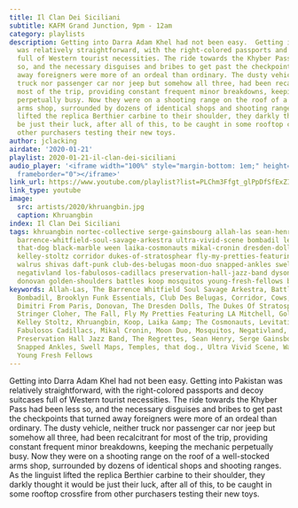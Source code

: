 ```yaml
---
title: Il Clan Dei Siciliani
subtitle: KAFM Grand Junction, 9pm - 12am
category: playlists
description: Getting into Darra Adam Khel had not been easy.  Getting into Pakistan
  was relatively straightforward, with the right-colored passports and decoy suitcases
  full of Western tourist necessities. The ride towards the Khyber Pass had been less
  so, and the necessary disguises and bribes to get past the checkpoints that turned
  away foreigners were more of an ordeal than ordinary. The dusty vehicle, neither
  truck nor passenger car nor jeep but somehow all three, had been recalcitrant for
  most of the trip, providing constant frequent minor breakdowns, keeping the mechanic
  perpetually busy. Now they were on a shooting range on the roof of a well-stocked
  arms shop, surrounded by dozens of identical shops and shooting ranges. As the linguist
  lifted the replica Berthier carbine to their shoulder, they darkly thought it would
  be just their luck, after all of this, to be caught in some rooftop crossfire from
  other purchasers testing their new toys.
author: jclacking
airdate: '2020-01-21'
playlist: 2020-01-21-il-clan-dei-siciliani
audio_player: '<iframe width="100%" style="margin-bottom: 1em;" height="120" src="https://www.mixcloud.com/widget/iframe/?feed=https%3A%2F%2Fwww.youtube.com%2Fplaylist%3Flist%3DPLChm3Ffgt_glPpDfSfExZIkiDBXrnaEcS&hide_artwork=1&hide_cover=1&light=1"
  frameborder="0"></iframe>'
link_url: https://www.youtube.com/playlist?list=PLChm3Ffgt_glPpDfSfExZIkiDBXrnaEcS
link_type: youtube
image:
  src: artists/2020/khruangbin.jpg
  caption: Khruangbin
index: Il Clan Dei Siciliani
tags: khruangbin nortec-collective serge-gainsbourg allah-las sean-henry temples dimitri-from-paris
  barrence-whitfield-soul-savage-arkestra ultra-vivid-scene bombadil levitation-room
  that-dog black-marble ween laika-cosmonauts mikal-cronin dresden-dolls fall regrettes
  kelley-stoltz corridor dukes-of-stratosphear fly-my-pretties-featuring-la-mitchell
  walrus shivas daft-punk club-des-belugas moon-duo snapped-ankles swell-maps cows
  negativland los-fabulosos-cadillacs preservation-hall-jazz-band dyson-stringer-cloher
  donovan golden-shoulders battles koop mosquitos young-fresh-fellows brooklyn-funk-essentials
keywords: Allah-Las, The Barrence Whitfield Soul Savage Arkestra, Battles, Black Marble,
  Bombadil, Brooklyn Funk Essentials, Club Des Belugas, Corridor, Cows, Daft Punk,
  Dimitri From Paris, Donovan, The Dresden Dolls, The Dukes Of Stratosphear, Dyson
  Stringer Cloher, The Fall, Fly My Pretties Featuring LA Mitchell, Golden Shoulders,
  Kelley Stoltz, Khruangbin, Koop, Laika &amp; The Cosmonauts, Levitation Room, Los
  Fabulosos Cadillacs, Mikal Cronin, Moon Duo, Mosquitos, Negativland, Nortec Collective,
  Preservation Hall Jazz Band, The Regrettes, Sean Henry, Serge Gainsbourg, The Shivas,
  Snapped Ankles, Swell Maps, Temples, that dog., Ultra Vivid Scene, Walrus, Ween,
  Young Fresh Fellows
---
```

Getting into Darra Adam Khel had not been easy.  Getting into Pakistan was relatively straightforward, with the right-colored passports and decoy suitcases full of Western tourist necessities. The ride towards the Khyber Pass had been less so, and the necessary disguises and bribes to get past the checkpoints that turned away foreigners were more of an ordeal than ordinary. The dusty vehicle, neither truck nor passenger car nor jeep but somehow all three, had been recalcitrant for most of the trip, providing constant frequent minor breakdowns, keeping the mechanic perpetually busy. Now they were on a shooting range on the roof of a well-stocked arms shop, surrounded by dozens of identical shops and shooting ranges. As the linguist lifted the replica Berthier carbine to their shoulder, they darkly thought it would be just their luck, after all of this, to be caught in some rooftop crossfire from other purchasers testing their new toys.
